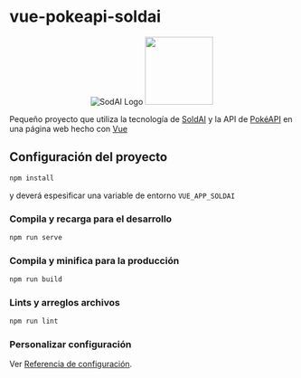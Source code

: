 # vue-pokeapi-soldai

<div align="center">

![SodAI Logo](https://soldai.com/img/logo.b65256fc.svg)
<img style="width: 120px" src="https://pokeapi.co/static/pokeapi_256.888baca4.png">

</div>

Pequeño proyecto que utiliza la tecnología de [SoldAI](https://soldai.com/) y la API de [PokéAPI](https://pokeapi.co/) en una página web hecho con [Vue](https://v3.vuejs.org/)

## Configuración del proyecto

```bat
npm install
```

y deverá espesificar una variable de entorno `VUE_APP_SOLDAI`

### Compila y recarga para el desarrollo

```bat
npm run serve
```

### Compila y minifica para la producción

```bat
npm run build
```

### Lints y arreglos archivos

```bat
npm run lint
```

### Personalizar configuración

Ver [Referencia de configuración](https://cli.vuejs.org/config/).
